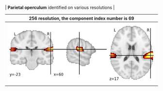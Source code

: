


| **Parietal operculum** identified on various resolutions |

| 256 resolution, the component index number is 69|  
|:---:|  
| ![Component 256](../256/final/69.jpg "From component 256: Parietal operculum") |